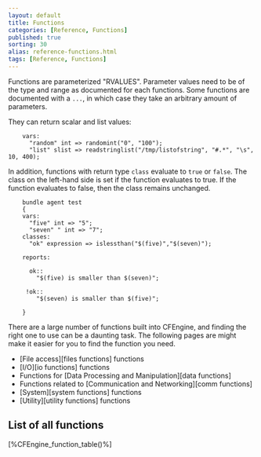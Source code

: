 ```yaml
---
layout: default
title: Functions
categories: [Reference, Functions]
published: true
sorting: 30
alias: reference-functions.html
tags: [Reference, Functions]
---
```


Functions are parameterized "RVALUES". Parameter values need to be of the
type and range as documented for each functions. Some functions are documented
with a `...`, in which case they take an arbitrary amount of parameters.

They can return scalar and list values:

```cf3
    vars:
      "random" int => randomint("0", "100");
      "list" slist => readstringlist("/tmp/listofstring", "#.*", "\s", 10, 400);
```

In addition, functions with return type `class` evaluate to `true` or `false`. 
The class on the left-hand side is set if the function evaluates to true. If 
the function evaluates to false, then the class remains unchanged.

```cf3
    bundle agent test
    {
    vars:
      "five" int => "5";
      "seven" " int => "7";
    classes:
      "ok" expression => islessthan("$(five)","$(seven)");

    reports:

      ok::
        "$(five) is smaller than $(seven)";

     !ok::
        "$(seven) is smaller than $(five)";

    }
```

There are a large number of functions built into CFEngine, and finding
the right one to use can be a daunting task. The following pages are
might make it easier for you to find the function you need.

* [File access][files functions] functions
* [I/O][io functions] functions
* Functions for [Data Processing and Manipulation][data functions]
* Functions related to [Communication and Networking][comm functions]
* [System][system functions] functions
* [Utility][utility functions] functions

## List of all functions

[%CFEngine_function_table()%]

<!-- **TODO: fix links, make proper markdown tables** 
## Functions listed by return value

### Functions That Return Class

<table>
<tbody>
<tr class="odd">
<td align="left"><a href="#Function-accessedbefore">accessedbefore</a></td>
<td align="left"><a href="#Function-and">and</a></td>
<td align="left"><a href="#Function-changedbefore">changedbefore</a></td>
<td align="left"><a href="#Function-classify">classify</a></td>
<td align="left"><a href="#Function-classmatch">classmatch</a> <br /></td>
</tr>
<tr class="even">
<td align="left"><a href="#Function-concat">concat</a></td>
<td align="left"><a href="#Function-fileexists">fileexists</a></td>
<td align="left"><a href="#Function-filesexist">filesexist</a></td>
<td align="left"><a href="#Function-groupexists">groupexists</a></td>
<td align="left"><a href="#Function-hashmatch">hashmatch</a> <br /></td>
</tr>
<tr class="odd">
<td align="left"><a href="#Function-hostinnetgroup">hostinnetgroup</a></td>
<td align="left"><a href="#Function-hostrange">hostrange</a></td>
<td align="left"><a href="#Function-iprange">iprange</a></td>
<td align="left"><a href="#Function-isdir">isdir</a></td>
<td align="left"><a href="#Function-isexecutable">isexecutable</a> <br /></td>
</tr>
<tr class="even">
<td align="left"><a href="#Function-isgreaterthan">isgreaterthan</a></td>
<td align="left"><a href="#Function-islessthan">islessthan</a></td>
<td align="left"><a href="#Function-islink">islink</a></td>
<td align="left"><a href="#Function-isnewerthan">isnewerthan</a></td>
<td align="left"><a href="#Function-isplain">isplain</a> <br /></td>
</tr>
<tr class="odd">
<td align="left"><a href="#Function-isvariable">isvariable</a></td>
<td align="left"><a href="#Function-ldaparray">ldaparray</a></td>
<td align="left"><a href="#Function-or">or</a></td>
<td align="left"><a href="#Function-not">not</a></td>
<td align="left"><a href="#Function-regarray">regarray</a> <br /></td>
</tr>
<tr class="even">
<td align="left"><a href="#Function-regcmp">regcmp</a></td>
<td align="left"><a href="#Function-regextract">regextract</a></td>
<td align="left"><a href="#Function-regldap">regldap</a></td>
<td align="left"><a href="#Function-regline">regline</a></td>
<td align="left"><a href="#Function-reglist">reglist</a> <br /></td>
</tr>
<tr class="odd">
<td align="left"><a href="#Function-remoteclassesmatching">remoteclassesmatching</a></td>
<td align="left"><a href="#Function-returnszero">returnszero</a></td>
<td align="left"><a href="#Function-splayclass">splayclass</a></td>
<td align="left"><a href="#Function-strcmp">strcmp</a></td>
<td align="left"><a href="#Function-usemodule">usemodule</a> <br /></td>
</tr>
<tr class="even">
<td align="left"><a href="#Function-userexists">userexists</a> <br /></td>
</tr>
</tbody>
</table>

### Functions That Return (i,r,s)List

<table>
<tbody>
<tr class="odd">
<td align="left"><a href="#Function-getindices">getindices</a></td>
<td align="left"><a href="#Function-getusers">getusers</a></td>
<td align="left"><a href="#Function-grep">grep</a></td>
<td align="left"><a href="#Function-ldaplist">ldaplist</a></td>
<td align="left"><a href="#Function-maplist">maplist</a> <br /></td>
</tr>
<tr class="even">
<td align="left"><a href="#Function-peerleaders">peerleaders</a></td>
<td align="left"><a href="#Function-peers">peers</a></td>
<td align="left"><a href="#Function-readintlist">readintlist</a></td>
<td align="left"><a href="#Function-readreallist">readreallist</a></td>
<td align="left"><a href="#Function-readstringlist">readstringlist</a> <br /></td>
</tr>
<tr class="odd">
<td align="left"><a href="#Function-splitstring">splitstring</a> <br /></td>
</tr>
</tbody>
</table>

### Functions That Return Int

<table>
<tbody>
<tr class="odd">
<td align="left"><a href="#Function-accumulated">accumulated</a></td>
<td align="left"><a href="#Function-ago">ago</a></td>
<td align="left"><a href="#Function-countlinesmatching">countlinesmatching</a></td>
<td align="left"><a href="#Function-diskfree">diskfree</a></td>
<td align="left"><a href="#Function-getfields">getfields</a> <br /></td>
</tr>
<tr class="even">
<td align="left"><a href="#Function-getgid">getgid</a></td>
<td align="left"><a href="#Function-getuid">getuid</a></td>
<td align="left"><a href="#Function-now">now</a></td>
<td align="left"><a href="#Function-on">on</a></td>
<td align="left"><a href="#Function-randomint">randomint</a> <br /></td>
</tr>
<tr class="odd">
<td align="left"><a href="#Function-readintarray">readintarray</a></td>
<td align="left"><a href="#Function-readrealarray">readrealarray</a></td>
<td align="left"><a href="#Function-readstringarray">readstringarray</a></td>
<td align="left"><a href="#Function-readstringarrayidx">readstringarrayidx</a></td>
<td align="left"><a href="#Function-selectservers">selectservers</a> <br /></td>
</tr>
</tbody>
</table>

### Functions That Return (i,r)Range

<table>
<tbody>
<tr class="odd">
<td align="left"><a href="#Function-irange">irange</a></td>
<td align="left"><a href="#Function-rrange">rrange</a> <br /></td>
</tr>
</tbody>
</table>

### Functions That Return Real

<table>
<tbody>
<tr class="odd">
<td align="left"><a href="#Function-product">product</a></td>
<td align="left"><a href="#Function-sum">sum</a> <br /></td>
</tr>
</tbody>
</table>

### Functions That Return String

<table>
<tbody>
<tr class="odd">
<td align="left"><a href="#Function-canonify">canonify</a></td>
<td align="left"><a href="#Function-escape">escape</a></td>
<td align="left"><a href="#Function-execresult">execresult</a></td>
<td align="left"><a href="#Function-getenv">getenv</a></td>
<td align="left"><a href="#Function-hash">hash</a> <br /></td>
</tr>
<tr class="even">
<td align="left"><a href="#Function-host2ip">host2ip</a></td>
<td align="left"><a href="#Function-hostsseen">hostsseen</a></td>
<td align="left"><a href="#Function-join">join</a></td>
<td align="left"><a href="#Function-lastnode">lastnode</a></td>
<td align="left"><a href="#Function-ldapvalue">ldapvalue</a> <br /></td>
</tr>
<tr class="odd">
<td align="left"><a href="#Function-peerleader">peerleader</a></td>
<td align="left"><a href="#Function-readfile">readfile</a></td>
<td align="left"><a href="#Function-readtcp">readtcp</a></td>
<td align="left"><a href="#Function-registryvalue">registryvalue</a></td>
<td align="left"><a href="#Function-remotescalar">remotescalar</a> <br /></td>
</tr>
<tr class="even">
<td align="left"><a href="#Function-translatepath">translatepath</a> <br /></td>
</tr>
</tbody>
</table>

## Functions That Fill Arrays

The following functions all fill arrays, although they return values
that depend on the number of items processed.

<table>
<tbody>
<tr class="odd">
<td align="left"><a href="#Function-getfields">getfields</a></td>
<td align="left"><a href="#Function-readintarray">readintarray</a></td>
<td align="left"><a href="#Function-readrealarray">readrealarray</a></td>
<td align="left"><a href="#Function-readstringarray">readstringarray</a></td>
<td align="left"><a href="#Function-readstringarrayidx">readstringarrayidx</a> <br /></td>
</tr>
<tr class="even">
<td align="left"><a href="#Function-regextract">regextract</a> <br /></td>
</tr>
</tbody>
</table>

## Functions That Read Large Data

The following functions read data from inside CFEngine (from classes,
lists, strings, etc.) and outside of CFEngine (from files, databases,
arrays, etc.).

### Functions That Read Arrays

<table>
<tbody>
<tr class="odd">
<td align="left"><a href="#Function-getindices">getindices</a> <br /></td>
</tr>
<tr class="even">
<td align="left"><a href="#Function-getvalues">getvalues</a></td>
<td align="left"><a href="#Function-regarray">regarray</a> <br /></td>
</tr>
</tbody>
</table>

### Functions That Read Disk Data

<table>
<tbody>
<tr class="odd">
<td align="left"><a href="#Function-diskfree">diskfree</a> <br /></td>
</tr>
</tbody>
</table>

### Functions That Read From a Remote-CFEngine

<table>
<tbody>
<tr class="odd">
<td align="left"><a href="#Function-remoteclassesmatching">remoteclassesmatching</a></td>
<td align="left"><a href="#Function-remotescalar">remotescalar</a> <br /></td>
</tr>
</tbody>
</table>

### Functions That Read Classes

<table>
<tbody>
<tr class="odd">
<td align="left"><a href="#Function-and">and</a></td>
<td align="left"><a href="#Function-classify">classify</a></td>
<td align="left"><a href="#Function-classmatch">classmatch</a></td>
<td align="left"><a href="#Function-concat">concat</a></td>
<td align="left"><a href="#Function-not">not</a> <br /></td>
</tr>
<tr class="even">
<td align="left"><a href="#Function-or">or</a> <br /></td>
</tr>
</tbody>
</table>

### Functions That Read Command Output

<table>
<tbody>
<tr class="odd">
<td align="left"><a href="#Function-execresult">execresult</a></td>
<td align="left"><a href="#Function-returnszero">returnszero</a></td>
<td align="left"><a href="#Function-usemodule">usemodule</a> <br /></td>
</tr>
</tbody>
</table>

### Functions That Read the Environment

<table>
<tbody>
<tr class="odd">
<td align="left"><a href="#Function-getenv">getenv</a> <br /></td>
</tr>
</tbody>
</table>

### Functions That Read Files

<table>
<tbody>
<tr class="odd">
<td align="left"><a href="#Function-countlinesmatching">countlinesmatching</a></td>
<td align="left"><a href="#Function-getfields">getfields</a></td>
<td align="left"><a href="#Function-getusers">getusers</a></td>
<td align="left"><a href="#Function-hashmatch">hashmatch</a></td>
<td align="left"><a href="#Function-peerleader">peerleader</a> <br /></td>
</tr>
<tr class="even">
<td align="left"><a href="#Function-peerleaders">peerleaders</a></td>
<td align="left"><a href="#Function-peers">peers</a></td>
<td align="left"><a href="#Function-readfile">readfile</a></td>
<td align="left"><a href="#Function-readintarray">readintarray</a></td>
<td align="left"><a href="#Function-readintlist">readintlist</a> <br /></td>
</tr>
<tr class="odd">
<td align="left"><a href="#Function-readrealarray">readrealarray</a></td>
<td align="left"><a href="#Function-readreallist">readreallist</a></td>
<td align="left"><a href="#Function-readstringarray">readstringarray</a></td>
<td align="left"><a href="#Function-readstringarrayidx">readstringarrayidx</a></td>
<td align="left"><a href="#Function-readstringlist">readstringlist</a> <br /></td>
</tr>
<tr class="even">
<td align="left"><a href="#Function-regline">regline</a> <br /></td>
</tr>
</tbody>
</table>

### Functions That Read LDAP Data

<table>
<tbody>
<tr class="odd">
<td align="left"><a href="#Function-ldaparray">ldaparray</a></td>
<td align="left"><a href="#Function-ldaplist">ldaplist</a></td>
<td align="left"><a href="#Function-ldapvalue">ldapvalue</a></td>
<td align="left"><a href="#Function-regldap">regldap</a> <br /></td>
</tr>
</tbody>
</table>

### Functions That Read From the Network

<table>
<tbody>
<tr class="odd">
<td align="left"><a href="#Function-readtcp">readtcp</a></td>
<td align="left"><a href="#Function-selectservers">selectservers</a> <br /></td>
</tr>
</tbody>
</table>

### Functions That Read the Windows Registry

<table>
<tbody>
<tr class="odd">
<td align="left"><a href="#Function-registryvalue">registryvalue</a> <br /></td>
</tr>
</tbody>
</table>

### Functions That Read (i,r,s)Lists

<table>
<tbody>
<tr class="odd">
<td align="left"><a href="#Function-grep">grep</a></td>
<td align="left"><a href="#Function-join">join</a> <br /></td>
</tr>
<tr class="even">
<td align="left"><a href="#Function-product">product</a> <br /></td>
</tr>
<tr class="odd">
<td align="left"><a href="#Function-reglist">reglist</a> <br /></td>
</tr>
<tr class="even">
<td align="left"><a href="#Function-sum">sum</a> <br /></td>
</tr>
</tbody>
</table>

### Functions That Read Strings

<table>
<tbody>
<tr class="odd">
<td align="left"><a href="#Function-hash">hash</a></td>
<td align="left"><a href="#Function-lastnode">lastnode</a></td>
<td align="left"><a href="#Function-regcmp">regcmp</a></td>
<td align="left"><a href="#Function-regextract">regextract</a></td>
<td align="left"><a href="#Function-splitstring">splitstring</a> <br /></td>
</tr>
<tr class="even">
<td align="left"><a href="#Function-strcmp">strcmp</a></td>
<td align="left"><a href="#Function-translatepath">translatepath</a> <br /></td>
</tr>
</tbody>
</table>

## Functions That Look at File Metadata

The following functions examine file metadata, but don't use the
contents of the file.

<table>
<tbody>
<tr class="odd">
<td align="left"><a href="#Function-accessedbefore">accessedbefore</a></td>
<td align="left"><a href="#Function-changedbefore">changedbefore</a></td>
<td align="left"><a href="#Function-fileexists">fileexists</a></td>
<td align="left"><a href="#Function-filesexist">filesexist</a></td>
<td align="left"><a href="#Function-isdir">isdir</a> <br /></td>
</tr>
<tr class="even">
<td align="left"><a href="#Function-islink">islink</a></td>
<td align="left"><a href="#Function-isnewerthan">isnewerthan</a></td>
<td align="left"><a href="#Function-isplain">isplain</a> <br /></td>
</tr>
</tbody>
</table>

## Functions That Look at Variables

<table>
<tbody>
<tr class="odd">
<td align="left"><a href="#Function-isgreaterthan">isgreaterthan</a></td>
<td align="left"><a href="#Function-islessthan">islessthan</a></td>
<td align="left"><a href="#Function-isvariable">isvariable</a> <br /></td>
</tr>
</tbody>
</table>

## Functions Involving Date or Time

The following functions all do date or time computation

<table>
<tbody>
<tr class="odd">
<td align="left"><a href="#Function-accessedbefore">accessedbefore</a></td>
<td align="left"><a href="#Function-accumulated">accumulated</a></td>
<td align="left"><a href="#Function-ago">ago</a></td>
<td align="left"><a href="#Function-changedbefore">changedbefore</a></td>
<td align="left"><a href="#Function-isnewerthan">isnewerthan</a> <br /></td>
</tr>
<tr class="even">
<td align="left"><a href="#Function-now">now</a></td>
<td align="left"><a href="#Function-on">on</a></td>
<td align="left"><a href="#Function-splayclass">splayclass</a> <br /></td>
</tr>
</tbody>
</table>

## Functions That Work With or On Regular Expressions

<table>
<tbody>
<tr class="odd">
<td align="left"><a href="#Function-classmatch">classmatch</a></td>
<td align="left"><a href="#Function-countlinesmatching">countlinesmatching</a></td>
<td align="left"><a href="#Function-escape">escape</a></td>
<td align="left"><a href="#Function-getfields">getfields</a></td>
<td align="left"><a href="#Function-grep">grep</a> <br /></td>
</tr>
<tr class="even">
<td align="left"><a href="#Function-readintarray">readintarray</a></td>
<td align="left"><a href="#Function-readintlist">readintlist</a></td>
<td align="left"><a href="#Function-readrealarray">readrealarray</a></td>
<td align="left"><a href="#Function-readreallist">readreallist</a></td>
<td align="left"><a href="#Function-readstringarray">readstringarray</a> <br /></td>
</tr>
<tr class="odd">
<td align="left"><a href="#Function-readstringarrayidx">readstringarrayidx</a></td>
<td align="left"><a href="#Function-readstringlist">readstringlist</a></td>
<td align="left"><a href="#Function-regarray">regarray</a></td>
<td align="left"><a href="#Function-regcmp">regcmp</a></td>
<td align="left"><a href="#Function-regextract">regextract</a> <br /></td>
</tr>
<tr class="even">
<td align="left"><a href="#Function-regldap">regldap</a></td>
<td align="left"><a href="#Function-regline">regline</a></td>
<td align="left"><a href="#Function-reglist">reglist</a></td>
<td align="left"><a href="#Function-splitstring">splitstring</a> <br /></td>
</tr>
</tbody>
</table>
-->
